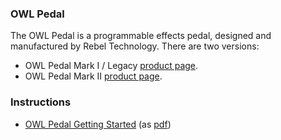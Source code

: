 ### OWL Pedal

The OWL Pedal is a programmable effects pedal, designed and manufactured by Rebel Technology. There are two versions:
 * OWL Pedal Mark I / Legacy [product page](https://www.rebeltech.org/products/owl-pedal).
 * OWL Pedal Mark II [product page](https://www.rebeltech.org/products/owl-pedal-mkii).

### Instructions
* [OWL Pedal Getting Started](OWL_Pedal_Getting_Started.md) (as [pdf](OWL%20Pedal%20Getting%20Started%20v12.pdf))
